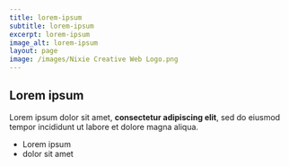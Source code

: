 ```yaml
---
title: lorem-ipsum
subtitle: lorem-ipsum
excerpt: lorem-ipsum
image_alt: lorem-ipsum
layout: page
image: /images/Nixie Creative Web Logo.png
---
```

## Lorem ipsum

Lorem ipsum dolor sit amet, **consectetur adipiscing elit**, sed do eiusmod tempor incididunt ut labore et dolore magna aliqua.

- Lorem ipsum
- dolor sit amet